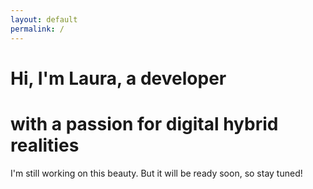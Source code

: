 ```yaml
---
layout: default
permalink: /
---
```


# Hi, I'm Laura, a developer 
# with a passion for digital hybrid realities 

I'm still working on this beauty.
But it will be ready soon, so stay tuned!
